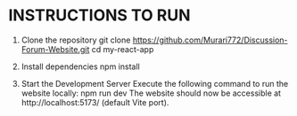 # INSTRUCTIONS TO RUN

1. Clone the repository
git clone https://github.com/Murari772/Discussion-Forum-Website.git
cd my-react-app

2. Install dependencies
npm install

3. Start the Development Server
Execute the following command to run the website locally:
npm run dev
The website should now be accessible at http://localhost:5173/ (default Vite port).


